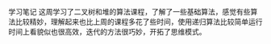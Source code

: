 学习笔记
这周学习了二叉树和堆的算法课程，了解了一些基础算法，感觉有些算法比较精妙，理解起来也比上周的课程多花了些时间，使用递归算法比较简单运行时间上看貌似也很高效，迭代的方法很巧妙，开拓了思维模式。
